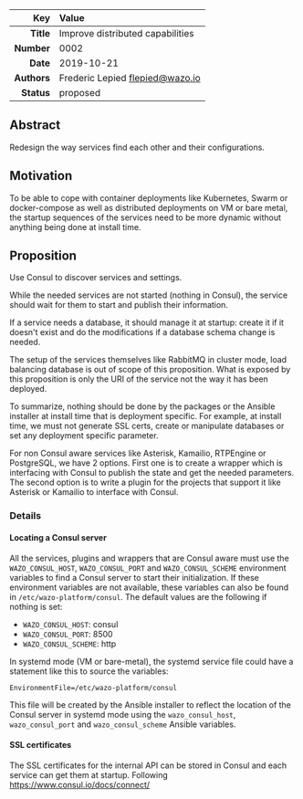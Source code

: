 | Key | Value |
| ---: | :--- |
| **Title** | Improve distributed capabilities |
| **Number** | 0002 |
| **Date** | 2019-10-21 |
| **Authors** | Frederic Lepied <flepied@wazo.io> |
| **Status** | proposed |

## Abstract

Redesign the way services find each other and their configurations.

## Motivation

To be able to cope with container deployments like Kubernetes, Swarm
or docker-compose as well as distributed deployments on VM or bare
metal, the startup sequences of the services need to be more dynamic
without anything being done at install time.

## Proposition

Use Consul to discover services and settings.

While the needed services are not started (nothing in Consul), the
service should wait for them to start and publish their information.

If a service needs a database, it should manage it at startup: create
it if it doesn't exist and do the modifications if a database schema
change is needed.

The setup of the services themselves like RabbitMQ in cluster mode,
load balancing database is out of scope of this proposition. What is
exposed by this proposition is only the URI of the service not the way
it has been deployed.

To summarize, nothing should be done by the packages or the Ansible
installer at install time that is deployment specific. For example, at
install time, we must not generate SSL certs, create or manipulate
databases or set any deployment specific parameter.

For non Consul aware services like Asterisk, Kamailio, RTPEngine or
PostgreSQL, we have 2 options. First one is to create a wrapper which
is interfacing with Consul to publish the state and get the needed
parameters. The second option is to write a plugin for the projects
that support it like Asterisk or Kamailio to interface with Consul.

### Details

#### Locating a Consul server

All the services, plugins and wrappers that are Consul aware must use
the `WAZO_CONSUL_HOST`, `WAZO_CONSUL_PORT` and `WAZO_CONSUL_SCHEME`
environment variables to find a Consul server to start their
initialization. If these environment variables are not available,
these variables can also be found in `/etc/wazo-platform/consul`. The
default values are the following if nothing is set:

* `WAZO_CONSUL_HOST`: consul
* `WAZO_CONSUL_PORT`: 8500
* `WAZO_CONSUL_SCHEME`: http

In systemd mode (VM or bare-metal), the systemd service file could have
a statement like this to source the variables:

```
EnvironmentFile=/etc/wazo-platform/consul
```

This file will be created by the Ansible installer to reflect the
location of the Consul server in systemd mode using the
`wazo_consul_host`, `wazo_consul_port` and `wazo_consul_scheme`
Ansible variables.

#### SSL certificates

The SSL certificates for the internal API can be stored in Consul and
each service can get them at startup. Following
https://www.consul.io/docs/connect/

